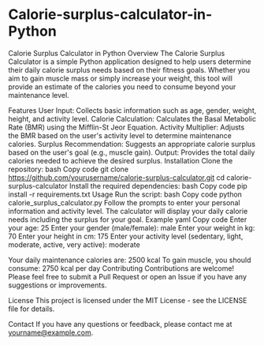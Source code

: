 # Calorie-surplus-calculator-in-Python
Calorie Surplus Calculator in Python
Overview
The Calorie Surplus Calculator is a simple Python application designed to help users determine their daily calorie surplus needs based on their fitness goals. Whether you aim to gain muscle mass or simply increase your weight, this tool will provide an estimate of the calories you need to consume beyond your maintenance level.

Features
User Input: Collects basic information such as age, gender, weight, height, and activity level.
Calorie Calculation: Calculates the Basal Metabolic Rate (BMR) using the Mifflin-St Jeor Equation.
Activity Multiplier: Adjusts the BMR based on the user's activity level to determine maintenance calories.
Surplus Recommendation: Suggests an appropriate calorie surplus based on the user's goal (e.g., muscle gain).
Output: Provides the total daily calories needed to achieve the desired surplus.
Installation
Clone the repository:
bash
Copy code
git clone https://github.com/yourusername/calorie-surplus-calculator.git
cd calorie-surplus-calculator
Install the required dependencies:
bash
Copy code
pip install -r requirements.txt
Usage
Run the script:
bash
Copy code
python calorie_surplus_calculator.py
Follow the prompts to enter your personal information and activity level.
The calculator will display your daily calorie needs including the surplus for your goal.
Example
yaml
Copy code
Enter your age: 25
Enter your gender (male/female): male
Enter your weight in kg: 70
Enter your height in cm: 175
Enter your activity level (sedentary, light, moderate, active, very active): moderate

Your daily maintenance calories are: 2500 kcal
To gain muscle, you should consume: 2750 kcal per day
Contributing
Contributions are welcome! Please feel free to submit a Pull Request or open an Issue if you have any suggestions or improvements.

License
This project is licensed under the MIT License - see the LICENSE file for details.

Contact
If you have any questions or feedback, please contact me at yourname@example.com.
